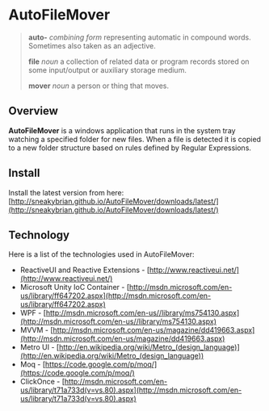 # AutoFileMover #

> **auto-**
> *combining form* representing automatic in compound words. Sometimes also taken as an adjective.
> 
> **file**
> *noun*
> a collection of related data or program records stored on some input/output or auxiliary storage medium. 
> 
> **mover**
> *noun*
> a person or thing that moves.

## Overview ##

**AutoFileMover** is a windows application that runs in the system tray watching a specified folder for new files. When a file is detected it is copied to a new folder structure based on rules defined by Regular Expressions.

## Install ##

Install the latest version from here: [http://sneakybrian.github.io/AutoFileMover/downloads/latest/](http://sneakybrian.github.io/AutoFileMover/downloads/latest/)

## Technology ##

Here is a list of the technologies used in AutoFileMover:

- ReactiveUI and Reactive Extensions - [http://www.reactiveui.net/](http://www.reactiveui.net/)
- Microsoft Unity IoC Container - [http://msdn.microsoft.com/en-us/library/ff647202.aspx](http://msdn.microsoft.com/en-us/library/ff647202.aspx)
- WPF - [http://msdn.microsoft.com/en-us//library/ms754130.aspx](http://msdn.microsoft.com/en-us//library/ms754130.aspx)
- MVVM - [http://msdn.microsoft.com/en-us/magazine/dd419663.aspx](http://msdn.microsoft.com/en-us/magazine/dd419663.aspx)
- Metro UI - [http://en.wikipedia.org/wiki/Metro_(design_language)](http://en.wikipedia.org/wiki/Metro_(design_language))
- Moq - [https://code.google.com/p/moq/](https://code.google.com/p/moq/)
- ClickOnce - [http://msdn.microsoft.com/en-us/library/t71a733d(v=vs.80).aspx](http://msdn.microsoft.com/en-us/library/t71a733d(v=vs.80).aspx)


